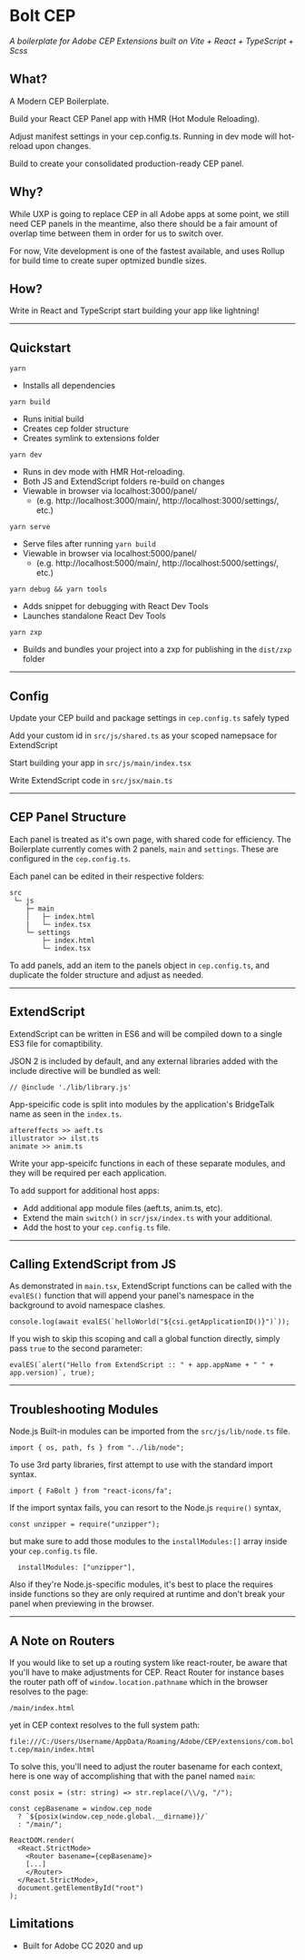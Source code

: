 # Bolt CEP

_A boilerplate for Adobe CEP Extensions built on Vite + React + TypeScript + Scss_

## What?

A Modern CEP Boilerplate.

Build your React CEP Panel app with HMR (Hot Module Reloading).

Adjust manifest settings in your cep.config.ts. Running in dev mode will hot-reload upon changes.

Build to create your consolidated production-ready CEP panel.

## Why?

While UXP is going to replace CEP in all Adobe apps at some point, we still need CEP panels in the meantime, also there should be a fair amount of overlap time between them in order for us to switch over.

For now, Vite development is one of the fastest available, and uses Rollup for build time to create super optmized bundle sizes.

## How?

Write in React and TypeScript start building your app like lightning!

---

## Quickstart

`yarn`

- Installs all dependencies

`yarn build`

- Runs initial build
- Creates cep folder structure
- Creates symlink to extensions folder

`yarn dev`

- Runs in dev mode with HMR Hot-reloading.
- Both JS and ExtendScript folders re-build on changes
- Viewable in browser via localhost:3000/panel/
  - (e.g. http://localhost:3000/main/, http://localhost:3000/settings/, etc.)

`yarn serve`

- Serve files after running `yarn build`
- Viewable in browser via localhost:5000/panel/
  - (e.g. http://localhost:5000/main/, http://localhost:5000/settings/, etc.)

`yarn debug && yarn tools`

- Adds snippet for debugging with React Dev Tools
- Launches standalone React Dev Tools

`yarn zxp`

- Builds and bundles your project into a zxp for publishing in the `dist/zxp` folder

---

## Config

Update your CEP build and package settings in `cep.config.ts` safely typed

Add your custom id in `src/js/shared.ts` as your scoped namepsace for ExtendScript

Start building your app in `src/js/main/index.tsx`

Write ExtendScript code in `src/jsx/main.ts`

---

## CEP Panel Structure

Each panel is treated as it's own page, with shared code for efficiency. The Boilerplate currently comes with 2 panels, `main` and `settings`. These are configured in the `cep.config.ts`.

Each panel can be edited in their respective folders:

```
src
 └─ js
    ├─ main
    │   ├─ index.html
    |   └─ index.tsx
    └─ settings
        ├─ index.html
        └─ index.tsx
```

To add panels, add an item to the panels object in `cep.config.ts`, and duplicate the folder structure and adjust as needed.

---

## ExtendScript

ExtendScript can be written in ES6 and will be compiled down to a single ES3 file for comaptibility.

JSON 2 is included by default, and any external libraries added with the include directive will be bundled as well:

```
// @include './lib/library.js'
```

App-speicific code is split into modules by the application's BridgeTalk name as seen in the `index.ts`.

```
aftereffects >> aeft.ts
illustrator >> ilst.ts
animate >> anim.ts
```

Write your app-speicifc functions in each of these separate modules, and they will be required per each application.

To add support for additional host apps:

- Add additional app module files (aeft.ts, anim.ts, etc).
- Extend the main `switch()` in `scr/jsx/index.ts` with your additional.
- Add the host to your `cep.config.ts` file.

---

## Calling ExtendScript from JS

As demonstrated in `main.tsx`, ExtendScript functions can be called with the `evalES()` function that will append your panel's namespace in the background to avoid namespace clashes.

```
console.log(await evalES(`helloWorld("${csi.getApplicationID()}")`));
```

If you wish to skip this scoping and call a global function directly, simply pass `true` to the second parameter:

```
evalES(`alert("Hello from ExtendScript :: " + app.appName + " " + app.version)`, true);
```

---

## Troubleshooting Modules

Node.js Built-in modules can be imported from the `src/js/lib/node.ts` file.

```
import { os, path, fs } from "../lib/node";
```

To use 3rd party libraries, first attempt to use with the standard import syntax.

```
import { FaBolt } from "react-icons/fa";
```

If the import syntax fails, you can resort to the Node.js `require()` syntax,

```
const unzipper = require("unzipper");
```

but make sure to add those modules to the `installModules:[]` array inside your `cep.config.ts` file.

```
  installModules: ["unzipper"],
```

Also if they're Node.js-specific modules, it's best to place the requires inside functions so they are only required at runtime and don't break your panel when previewing in the browser.

---

## A Note on Routers

If you would like to set up a routing system like react-router, be aware that you'll have to make adjustments for CEP. React Router for instance bases the router path off of `window.location.pathname` which in the browser resolves to the page:

`/main/index.html`

yet in CEP context resolves to the full system path:

`file:///C:/Users/Username/AppData/Roaming/Adobe/CEP/extensions/com.bolt.cep/main/index.html`

To solve this, you'll need to adjust the router basename for each context, here is one way of accomplishing that with the panel named `main`:

```
const posix = (str: string) => str.replace(/\\/g, "/");

const cepBasename = window.cep_node
  ? `${posix(window.cep_node.global.__dirname)}/`
  : "/main/";

ReactDOM.render(
  <React.StrictMode>
    <Router basename={cepBasename}>
    [...]
    </Router>
  </React.StrictMode>,
  document.getElementById("root")
);
```

## Limitations

- Built for Adobe CC 2020 and up
